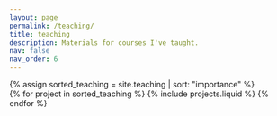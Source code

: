 ```yaml
---
layout: page
permalink: /teaching/
title: teaching
description: Materials for courses I've taught.
nav: false
nav_order: 6
---
```


<div class="projects">
  {% assign sorted_teaching = site.teaching | sort: "importance" %}
  <div class="row row-cols-1 row-cols-md-3">
    {% for project in sorted_teaching %}
      {% include projects.liquid %}
    {% endfor %}
  </div>
</div>

